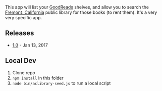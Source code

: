 This app will list your [GoodReads](https://www.goodreads.com/) shelves, and allow you to search the [Fremont, California](http://aclibrary.org/fremont) public library for those books (to rent them). It's a very very specific app.

## Releases

* [1.0](https://book-bridge-lvlnlrwzda.now.sh/) - Jan 13, 2017

## Local Dev

1. Clone repo
2. `npm install` in this folder
3. `node bin/aclibrary-seed.js` to run a local script
